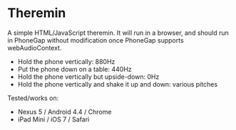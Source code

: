 Theremin
========

A simple HTML/JavaScript theremin.  It will run in a browser, and should run in PhoneGap without modification once PhoneGap supports webAudioContext.

* Hold the phone vertically: 880Hz
* Put the phone down on a table: 440Hz
* Hold the phone vertically but upside-down: 0Hz
* Hold the phone vertically and shake it up and down: various pitches

Tested/works on:
* Nexus 5 / Android 4.4 / Chrome
* iPad Mini / iOS 7 / Safari



